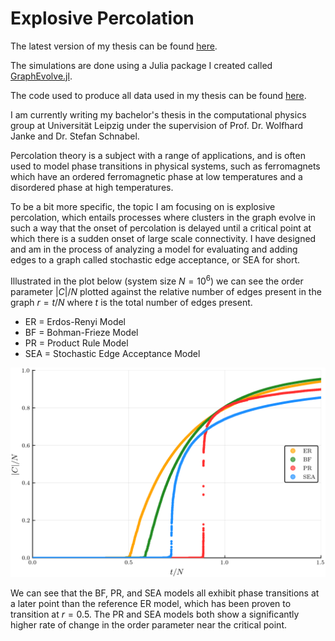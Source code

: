 # Explosive Percolation
The latest version of my thesis can be found [here](latex/main.pdf).

The simulations are done using a Julia package I created called [GraphEvolve.jl](https://github.com/cameronperot/GraphEvolve.jl).

The code used to produce all data used in my thesis can be found [here](code).

I am currently writing my bachelor's thesis in the computational physics group at Universität Leipzig under the supervision of Prof. Dr. Wolfhard Janke and Dr. Stefan Schnabel.

Percolation theory is a subject with a range of applications, and is often used to model phase transitions in physical systems, such as ferromagnets which have an ordered ferromagnetic phase at low temperatures and a disordered phase at high temperatures.

To be a bit more specific, the topic I am focusing on is explosive percolation, which entails processes where clusters in the graph evolve in such a way that the onset of percolation is delayed until a critical point at which there is a sudden onset of large scale connectivity.
I have designed and am in the process of analyzing a model for evaluating and adding edges to a graph called stochastic edge acceptance, or SEA for short.

Illustrated in the plot below (system size $N = 10^6$) we can see the order parameter $|C|/N$ plotted against the relative number of edges present in the graph $r = t/N$ where $t$ is the total number of edges present.
* ER = Erdos-Renyi Model
* BF = Bohman-Frieze Model
* PR = Product Rule Model
* SEA = Stochastic Edge Acceptance Model

![Order Parameter](https://github.com/cameronperot/explosive-percolation/blob/master/latex/images/Network_ER_BF_PR_SEA_1e6_order_param.png)

We can see that the BF, PR, and SEA models all exhibit phase transitions at a later point than the reference ER model, which has been proven to transition at $r = 0.5$.
The PR and SEA models both show a significantly higher rate of change in the order parameter near the critical point.
